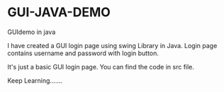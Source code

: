 # GUI-JAVA-DEMO
GUIdemo in java

I have created a GUI login page using swing Library in Java.
Login page contains username and password with login button.

It's just a basic GUI login page. You can find the code in src file.

Keep Learning.......

